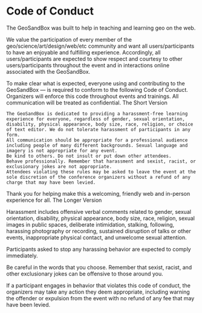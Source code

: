 # Code of Conduct

The GeoSandBox was built to help in teaching and learning geo on the web.

We value the participation of every member of the geo/science/art/design/web/etc community and want all users/participants to have an enjoyable and fulfilling experience. Accordingly, all users/participants are expected to show respect and courtesy to other users/participants throughout the event and in interactions online associated with the GeoSandBox.

To make clear what is expected, everyone using and contributing to the GeoSandBox — is required to conform to the following Code of Conduct. Organizers will enforce this code throughout events and trainings. All communication will be treated as confidential.
The Short Version

    The GeoSandBox is dedicated to providing a harassment-free learning experience for everyone, regardless of gender, sexual orientation, disability, physical appearance, body size, race, religion, or choice of text editor. We do not tolerate harassment of participants in any form.
    All communication should be appropriate for a professional audience including people of many different backgrounds. Sexual language and imagery is not appropriate for any event.
    Be kind to others. Do not insult or put down other attendees.
    Behave professionally. Remember that harassment and sexist, racist, or exclusionary jokes are not appropriate.
    Attendees violating these rules may be asked to leave the event at the sole discretion of the conference organizers without a refund of any charge that may have been levied.

Thank you for helping make this a welcoming, friendly web and in-person experience for all.
The Longer Version

Harassment includes offensive verbal comments related to gender, sexual orientation, disability, physical appearance, body size, race, religion, sexual images in public spaces, deliberate intimidation, stalking, following, harassing photography or recording, sustained disruption of talks or other events, inappropriate physical contact, and unwelcome sexual attention.

Participants asked to stop any harassing behavior are expected to comply immediately.

Be careful in the words that you choose. Remember that sexist, racist, and other exclusionary jokes can be offensive to those around you.

If a participant engages in behavior that violates this code of conduct, the organizers may take any action they deem appropriate, including warning the offender or expulsion from the event with no refund of any fee that may have been levied.